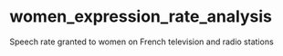 # women_expression_rate_analysis
Speech rate granted to women on French television and radio stations

